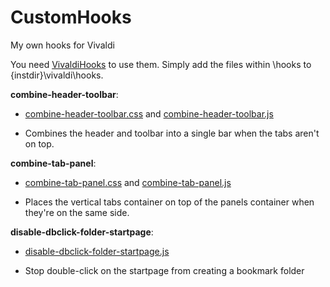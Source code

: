 # CustomHooks
My own hooks for Vivaldi

You need [VivaldiHooks](https://github.com/justdanpo/VivaldiHooks) to use them. Simply add the files within \hooks to {instdir}\vivaldi\hooks.

**combine-header-toolbar**: 
 - [combine-header-toolbar.css](https://github.com/Sporif/CustomHooks/blob/master/hooks/combine-header-toolbar.css) and [combine-header-toolbar.js](https://github.com/Sporif/CustomHooks/blob/master/hooks/combine-header-toolbar.js)

 - Combines the header and toolbar into a single bar when the tabs aren't on top.

**combine-tab-panel**: 
 - [combine-tab-panel.css](https://github.com/Sporif/CustomHooks/blob/master/hooks/combine-tab-panel.css) and [combine-tab-panel.js](https://github.com/Sporif/CustomHooks/blob/master/hooks/combine-tab-panel.js)
 
 - Places the vertical tabs container on top of the panels container when they're on the same side. 
 
**disable-dbclick-folder-startpage**:
 - [disable-dbclick-folder-startpage.js](https://github.com/Sporif/CustomHooks/blob/master/hooks/disable-dbclick-folder-startpage.js)
 
 - Stop double-click on the startpage from creating a bookmark folder 
 


